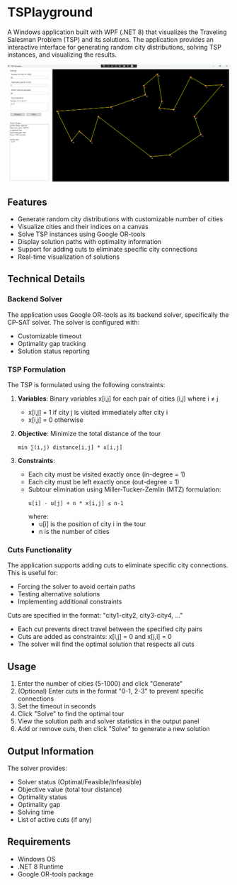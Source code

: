 # TSPlayground

A Windows application built with WPF (.NET 8) that visualizes the Traveling Salesman Problem (TSP) and its solutions. 
The application provides an interactive interface for generating random city distributions, solving TSP instances, 
and visualizing the results.

![TSP Visualizer Application](TSPlayground.png)

## Features

- Generate random city distributions with customizable number of cities
- Visualize cities and their indices on a canvas
- Solve TSP instances using Google OR-tools
- Display solution paths with optimality information
- Support for adding cuts to eliminate specific city connections
- Real-time visualization of solutions

## Technical Details

### Backend Solver

The application uses Google OR-tools as its backend solver, specifically the CP-SAT solver. The solver is configured with:

- Customizable timeout
- Optimality gap tracking
- Solution status reporting

### TSP Formulation

The TSP is formulated using the following constraints:

1. **Variables**: Binary variables x[i,j] for each pair of cities (i,j) where i ≠ j
   - x[i,j] = 1 if city j is visited immediately after city i
   - x[i,j] = 0 otherwise

2. **Objective**: Minimize the total distance of the tour
   ```
   min ∑(i,j) distance[i,j] * x[i,j]
   ```

3. **Constraints**:
   - Each city must be visited exactly once (in-degree = 1)
   - Each city must be left exactly once (out-degree = 1)
   - Subtour elimination using Miller-Tucker-Zemlin (MTZ) formulation:
     ```
     u[i] - u[j] + n * x[i,j] ≤ n-1
     ```
     where:
     - u[i] is the position of city i in the tour
     - n is the number of cities

### Cuts Functionality

The application supports adding cuts to eliminate specific city connections. This is useful for:

- Forcing the solver to avoid certain paths
- Testing alternative solutions
- Implementing additional constraints

Cuts are specified in the format: "city1-city2, city3-city4, ..."

- Each cut prevents direct travel between the specified city pairs
- Cuts are added as constraints: x[i,j] = 0 and x[j,i] = 0
- The solver will find the optimal solution that respects all cuts

## Usage

1. Enter the number of cities (5-1000) and click "Generate"
2. (Optional) Enter cuts in the format "0-1, 2-3" to prevent specific connections
3. Set the timeout in seconds
4. Click "Solve" to find the optimal tour
5. View the solution path and solver statistics in the output panel
6. Add or remove cuts, then click "Solve" to generate a new solution

## Output Information

The solver provides:

- Solver status (Optimal/Feasible/Infeasible)
- Objective value (total tour distance)
- Optimality status
- Optimality gap
- Solving time
- List of active cuts (if any)

## Requirements

- Windows OS
- .NET 8 Runtime
- Google OR-tools package 
